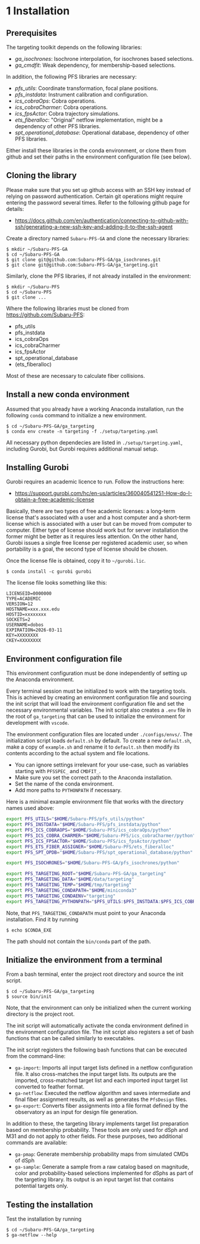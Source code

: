 # 1 Installation

## Prerequisites

The targeting toolkit depends on the following libraries:

* *ga_isochrones*: Isochrone interpolation, for isochrones based selections.
* *ga_cmdfit*: Weak dependency, for membership-based selections.

In addition, the following PFS libraries are necessary:

* *pfs_utils*: Coordinate transformation, focal plane positions.
* *pfs_instdata*: Instrument calibration and configuration.
* *ics_cobraOps*: Cobra operations.
* *ics_cobraCharmer*: Cobra operations.
* *ics_fpsActor*: Cobra trajectory simulations.
* *ets_fiberalloc*: "Original" netflow implementation, might be a dependency of other PFS libraries.
* *spt_operational_database*: Operational database, dependency of other PFS libraries.

Either install these libraries in the conda environment, or clone them from github and set their paths in the environment configuration file (see below).

## Cloning the library

Please make sure that you set up github access with an SSH key instead of relying on password authentication. Certain git operations might require entering the password several times. Refer to the following github page for details:

* https://docs.github.com/en/authentication/connecting-to-github-with-ssh/generating-a-new-ssh-key-and-adding-it-to-the-ssh-agent

Create a directory named `Subaru-PFS-GA` and clone the necessary libraries:

    $ mkdir ~/Subaru-PFS-GA
    $ cd ~/Subaru-PFS-GA
    $ git clone git@github.com:Subaru-PFS-GA/ga_isochrones.git
    $ git clone git@github.com:Subaru-PFS-GA/ga_targeting.git

Similarly, clone the PFS libraries, if not already installed in the environment:

    $ mkdir ~/Subaru-PFS
    $ cd ~/Subaru-PFS
    $ git clone ...

Where the following libraries must be cloned from https://github.com/Subaru-PFS:

* pfs_utils
* pfs_instdata
* ics_cobraOps
* ics_cobraCharmer
* ics_fpsActor
* spt_operational_database
* (ets_fiberalloc)

Most of these are necessary to calculate fiber collisions.

## Install a new conda environment

Assumed that you already have a working Anaconda installation, run the following `conda` command to initialize a new environment.

    $ cd ~/Subaru-PFS-GA/ga_targeting
    $ conda env create -n targeting -f ./setup/targeting.yaml

All necessary python dependecies are listed in `./setup/targeting.yaml`, including Gurobi, but Gurobi requires additional manual setup.

## Installing Gurobi

Gurobi requires an academic licence to run. Follow the instructions here:

* https://support.gurobi.com/hc/en-us/articles/360040541251-How-do-I-obtain-a-free-academic-license

Basically, there are two types of free academic licenses: a long-term license that's associated with a user and a host computer and a short-term license which is associated with a user but can be moved from computer to computer. Either type of license should work but for server installation the former might be better as it requires less attention. On the other hand, Gurobi issues a single free license per registered academic user, so when portability is a goal, the second type of license should be chosen.

Once the license file is obtained, copy it to `~/gurobi.lic`.

    $ conda install -c gurobi gurobi

The license file looks something like this:

```gurobi.lic
LICENSEID=0000000
TYPE=ACADEMIC
VERSION=12
HOSTNAME=xxx.xxx.edu
HOSTID=xxxxxxxx
SOCKETS=2
USERNAME=dobos
EXPIRATION=2026-03-11
KEY=XXXXXXXX
CKEY=XXXXXXXX
```

## Environment configuration file

This environment configuration must be done independently of setting up the Anaconda environment.

Every terminal session must be initialized to work with the targeting tools. This is achieved by creating an environment configuration file and sourcing the init script that will load the environment configuration file and set the necessary environmental variables. The init script also creates a `.env` file in the root of `ga_targeting` that can be used to initialize the environment for development with `vscode`.

The environment configuration files are located under `./configs/envs/`. The initialization script loads `default.sh` by default. To create a new `default.sh`, make a copy of `example.sh` and rename it to `default.sh` then modify its contents according to the actual system and file locations.

* You can ignore settings irrelevant for your use-case, such as variables starting with `PFSSPEC_` and `CMDFIT_`.
* Make sure you set the correct path to the Anaconda installation.
* Set the name of the conda environment.
* Add more paths to `PYTHONPATH` if necessary.

Here is a minimal example environment file that works with the directory names used above:

```./configs/envs/default.sh
export PFS_UTILS="$HOME/Subaru-PFS/pfs_utils/python"
export PFS_INSTDATA="$HOME/Subaru-PFS/pfs_instdata/python"
export PFS_ICS_COBRAOPS="$HOME/Subaru-PFS/ics_cobraOps/python"
export PFS_ICS_COBRA_CHARMER="$HOME/Subaru-PFS/ics_cobraCharmer/python"
export PFS_ICS_FPSACTOR="$HOME/Subaru-PFS/ics_fpsActor/python"
export PFS_ETS_FIBER_ASSIGNER="$HOME/Subaru-PFS/ets_fiberalloc"
export PFS_SPT_OPDB="$HOME/Subaru-PFS/spt_operational_database/python"

export PFS_ISOCHRONES="$HOME/Subaru-PFS-GA/pfs_isochrones/python"

export PFS_TARGETING_ROOT="$HOME/Subaru-PFS-GA/ga_targeting"
export PFS_TARGETING_DATA="$HOME/data/targeting"
export PFS_TARGETING_TEMP="$HOME/tmp/targeting"
export PFS_TARGETING_CONDAPATH="$HOME/miniconda3"
export PFS_TARGETING_CONDAENV="targeting"
export PFS_TARGETING_PYTHONPATH="$PFS_UTILS:$PFS_INSTDATA:$PFS_ICS_COBRAOPS:$PFS_ICS_COBRA_CHARMER:$PFS_ETS_FIBER_ASSIGNER:$PFS_SPT_OPDB:$PFS_ISOCHRONES"
```

Note, that `PFS_TARGETING_CONDAPATH` must point to your Anaconda installation. Find it by running

    $ echo $CONDA_EXE

The path should not contain the `bin/conda` part of the path.

## Initialize the environment from a terminal

From a bash terminal, enter the project root directory and source the init script.

    $ cd ~/Subaru-PFS-GA/ga_targeting
    $ source bin/init

Note, that the environment can only be initialized when the current working directory is the project root.

The init script will automatically activate the conda environment defined in the environment configuration file. The init script also registers a set of bash functions that can be called similarly to executables.

The init script registers the following bash functions that can be executed from the command-line:

* `ga-import`: Imports all input target lists defined in a netflow configuration file. It also cross-matches the input target lists. Its outputs are the imported, cross-matched target list and each imported input target list converted to feather format.
* `ga-netflow`: Executed the netflow algorithm and saves intermediate and final fiber assignment results, as well as generates the `PfsDesign` files.
* `ga-export`: Converts fiber assignments into a file format defined by the observatory as an input for design file generation.

In addition to these, the targeting library implements target list preparation based on membership probability. These tools are only used for dSph and M31 and do not apply to other fields. For these purposes, two additional commands are available: 

* `ga-pmap`: Generate membership probability maps from simulated CMDs of dSph
* `ga-sample`: Generate a sample from a raw catalog based on magnitude, color and probability-based selections implemented for dSphs as part of the targeting library. Its output is an input target list that contains potential targets only.

## Testing the installation

Test the installation by running

    $ cd ~/Subaru-PFS-GA/ga_targeting
    $ ga-netflow --help